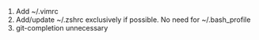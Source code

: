 1. Add ~/.vimrc
2. Add/update ~/.zshrc exclusively if possible. No need for ~/.bash_profile
3. git-completion unnecessary
   
